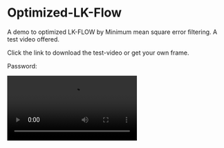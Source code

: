 # Optimized-LK-Flow
A demo to optimized LK-FLOW by Minimum mean square error filtering.
A test video offered.

Click the link to download the test-video or get your own frame.

Password:

![result](https://github.com/wonderseen/Optimized-LK-Flow/blob/master/result-show/LK-Flow-result.mp4)
